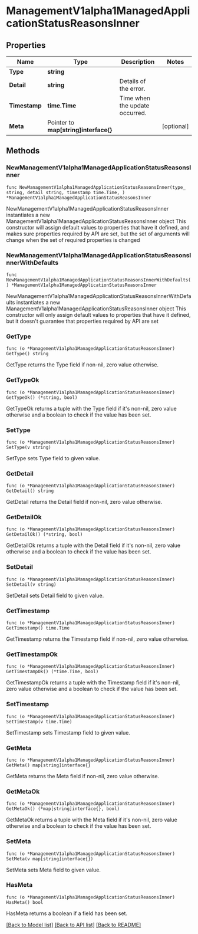 # ManagementV1alpha1ManagedApplicationStatusReasonsInner

## Properties

Name | Type | Description | Notes
------------ | ------------- | ------------- | -------------
**Type** | **string** |  | 
**Detail** | **string** | Details of the error. | 
**Timestamp** | **time.Time** | Time when the update occurred. | 
**Meta** | Pointer to **map[string]interface{}** |  | [optional] 

## Methods

### NewManagementV1alpha1ManagedApplicationStatusReasonsInner

`func NewManagementV1alpha1ManagedApplicationStatusReasonsInner(type_ string, detail string, timestamp time.Time, ) *ManagementV1alpha1ManagedApplicationStatusReasonsInner`

NewManagementV1alpha1ManagedApplicationStatusReasonsInner instantiates a new ManagementV1alpha1ManagedApplicationStatusReasonsInner object
This constructor will assign default values to properties that have it defined,
and makes sure properties required by API are set, but the set of arguments
will change when the set of required properties is changed

### NewManagementV1alpha1ManagedApplicationStatusReasonsInnerWithDefaults

`func NewManagementV1alpha1ManagedApplicationStatusReasonsInnerWithDefaults() *ManagementV1alpha1ManagedApplicationStatusReasonsInner`

NewManagementV1alpha1ManagedApplicationStatusReasonsInnerWithDefaults instantiates a new ManagementV1alpha1ManagedApplicationStatusReasonsInner object
This constructor will only assign default values to properties that have it defined,
but it doesn't guarantee that properties required by API are set

### GetType

`func (o *ManagementV1alpha1ManagedApplicationStatusReasonsInner) GetType() string`

GetType returns the Type field if non-nil, zero value otherwise.

### GetTypeOk

`func (o *ManagementV1alpha1ManagedApplicationStatusReasonsInner) GetTypeOk() (*string, bool)`

GetTypeOk returns a tuple with the Type field if it's non-nil, zero value otherwise
and a boolean to check if the value has been set.

### SetType

`func (o *ManagementV1alpha1ManagedApplicationStatusReasonsInner) SetType(v string)`

SetType sets Type field to given value.


### GetDetail

`func (o *ManagementV1alpha1ManagedApplicationStatusReasonsInner) GetDetail() string`

GetDetail returns the Detail field if non-nil, zero value otherwise.

### GetDetailOk

`func (o *ManagementV1alpha1ManagedApplicationStatusReasonsInner) GetDetailOk() (*string, bool)`

GetDetailOk returns a tuple with the Detail field if it's non-nil, zero value otherwise
and a boolean to check if the value has been set.

### SetDetail

`func (o *ManagementV1alpha1ManagedApplicationStatusReasonsInner) SetDetail(v string)`

SetDetail sets Detail field to given value.


### GetTimestamp

`func (o *ManagementV1alpha1ManagedApplicationStatusReasonsInner) GetTimestamp() time.Time`

GetTimestamp returns the Timestamp field if non-nil, zero value otherwise.

### GetTimestampOk

`func (o *ManagementV1alpha1ManagedApplicationStatusReasonsInner) GetTimestampOk() (*time.Time, bool)`

GetTimestampOk returns a tuple with the Timestamp field if it's non-nil, zero value otherwise
and a boolean to check if the value has been set.

### SetTimestamp

`func (o *ManagementV1alpha1ManagedApplicationStatusReasonsInner) SetTimestamp(v time.Time)`

SetTimestamp sets Timestamp field to given value.


### GetMeta

`func (o *ManagementV1alpha1ManagedApplicationStatusReasonsInner) GetMeta() map[string]interface{}`

GetMeta returns the Meta field if non-nil, zero value otherwise.

### GetMetaOk

`func (o *ManagementV1alpha1ManagedApplicationStatusReasonsInner) GetMetaOk() (*map[string]interface{}, bool)`

GetMetaOk returns a tuple with the Meta field if it's non-nil, zero value otherwise
and a boolean to check if the value has been set.

### SetMeta

`func (o *ManagementV1alpha1ManagedApplicationStatusReasonsInner) SetMeta(v map[string]interface{})`

SetMeta sets Meta field to given value.

### HasMeta

`func (o *ManagementV1alpha1ManagedApplicationStatusReasonsInner) HasMeta() bool`

HasMeta returns a boolean if a field has been set.


[[Back to Model list]](../README.md#documentation-for-models) [[Back to API list]](../README.md#documentation-for-api-endpoints) [[Back to README]](../README.md)


